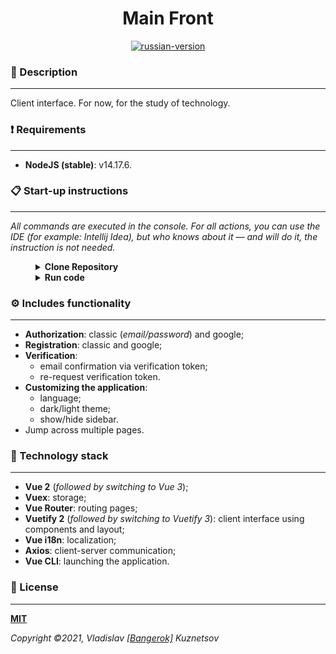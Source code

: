 <!--suppress HtmlDeprecatedAttribute -->
<div align="center">
    <h1>Main Front</h1>
</div>

<div align="center">
    <a href="https://github.com/NinjaEnterprise/MainFront/blob/master/docs/translations/README_RU.md">
        <img alt="russian-version" src="https://raw.githubusercontent.com/NinjaEnterprise/MainFront/master/docs/assets/languages/russian.png"/>
    </a>
</div>

### 📖 Description
___

Client interface. For now, for the study of technology.

### ❗ Requirements
___

- **NodeJS (stable)**: v14.17.6.

### 📋 Start-up instructions
___

*All commands are executed in the console. For all actions, you can use the IDE (for example: Intellij Idea), but who
knows about it — and will do it, the instruction is not needed.*
<details style="margin-left: 40px">
   <summary><b>Clone Repository</b></summary>
   <ol>
      <li>Create a folder: <code>mkdir GitProjects</code> (the folder name can be anything, but you will need to 
      continue to use only it);</li>
      <li>Go to the folder: <code>cd GitProjects</code>;</li>
      <li>Cloning a repository: <code>git clone https://github.com/NinjaEnterprise/MainFront.git</code>;</li>
      <li>Go to the folder: <code>cd MainFront</code>.</li>
      <li>Complete.</li>
   </ol>
</details>

<details style="margin-left: 40px">	
   <summary><b>Run code</b></summary>
   <ol>
      <li>Install all dependencies: `npm install`;</li>
      <li>Started application: `npm run serve`;</li>
      <li>Vue application will start here — `http://localhost:3000` (_3000 — default port_).</li>
   </ol>
</details>

### ⚙️ Includes functionality
___

- **Authorization**: classic (_email/password_) and google;
- **Registration**: classic and google;
- **Verification**: 
  - email confirmation via verification token;
  - re-request verification token.
- **Customizing the application**:
  - language;
  - dark/light theme;
  - show/hide sidebar.
- Jump across multiple pages.

### 🔨 Technology stack
___

- **Vue 2** (_followed by switching to Vue 3_);
- **Vuex**: storage;
- **Vue Router**: routing pages;
- **Vuetify 2** (_followed by switching to Vuetify 3_): client interface using components and layout;
- **Vue i18n**: localization;
- **Axios**: client-server communication;
- **Vue CLI**: launching the application.

### 🎫 License
___

**[MIT](https://github.com/NinjaEnterprise/MainFront/blob/master/LICENSE)**

_Copyright ©2021, Vladislav [[Bangerok]](https://github.com/Bangerok) Kuznetsov_